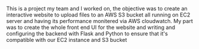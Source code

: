 This is a project my team and I worked on, the objective was to create an interactive website to upload files to an AWS S3 bucket all running on EC2 server and having its performance monitered via AWS cloudwatch.
My part was to create the whole front end UI for the website and writing and configuring the backend with Flask and Python to ensure that it's compatible with our EC2 instance and S3 bucket
